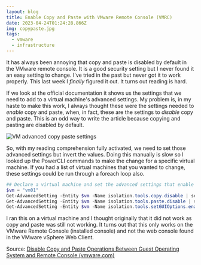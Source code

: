 ```yaml
---
layout: blog
title: Enable Copy and Paste with VMware Remote Console (VMRC)
date: 2023-04-24T01:24:28.866Z
img: copypaste.jpg
tags:
  - vmware
  - infrastructure
---
```





It has always been annoying that copy and paste is disabled by default in the VMware remote console. It is a good security setting but I never found it an easy setting to change. I've tried in the past but never got it to work properly. This last week I *finally* figured it out. It turns out reading is hard.

If we look at the official documentation it shows us the settings that we need to add to a virtual machine's advanced settings. My problem is, in my haste to make this work, I always thought these were the settings needed to *enable* copy and paste, when, in fact, these are the settings to *disable* copy and paste. This is an odd way to write the article because copying and pasting are disabled by default.

![VM advanced copy paste settings](/img/vm-adv-settings-copy-paste.png)

So, with my reading comprehension fully activated, we need to set those advanced settings but invert the values. Doing this manually is slow so I looked up the PowerCLI commands to make the change for a specific virtual machine. If you had a list of virtual machines that you wanted to change, these settings could be run through a foreach loop also.

`````powershell
## Declare a virtual machine and set the advanced settings that enable copy and paste through the VMware Remote Console
$vm = "vm01"
Get-AdvancedSetting -Entity $vm -Name isolation.tools.copy.disable | set-advancedsetting -value false -confirm:$false
Get-AdvancedSetting -Entity $vm -Name isolation.tools.paste.disable | set-advancedsetting -value false -confirm:$false
Get-AdvancedSetting -Entity $vm -Name isolation.tools.setGUIOptions.enable | set-advancedsetting -value true -confirm:$false
`````

I ran this on a virtual machine and I thought originally that it did not work as copy and paste was still not working. It turns out that this only works on the VMware Remote Console (installed console) and not the web console found in the VMware vSphere Web Client. 

Source: [Disable Copy and Paste Operations Between Guest Operating System and Remote Console (vmware.com)](https://docs.vmware.com/en/VMware-vSphere/7.0/com.vmware.vsphere.security.doc/GUID-367D02C1-B71F-4AC3-AA05-85033136A667.html) 
